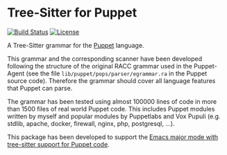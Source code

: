 # Tree-Sitter for Puppet

[![Build Status](https://github.com/smoeding/tree-sitter-puppet/actions/workflows/ci.yaml/badge.svg)](https://github.com/smoeding/tree-sitter-puppet/actions/workflows/ci.yaml)
[![License](https://img.shields.io/github/license/smoeding/tree-sitter-puppet.svg)](https://raw.githubusercontent.com/smoeding/tree-sitter-puppet/master/LICENSE)

A Tree-Sitter grammar for the [Puppet](https://www.puppet.com) language.

This grammar and the corresponding scanner have been developed following the structure of the original RACC grammar used in the Puppet-Agent (see the file `lib/puppet/pops/parser/egrammar.ra` in the Puppet source code). Therefore the grammar should cover all language features that Puppet can parse.

The grammar has been tested using almost 100000 lines of code in more than 1500 files of real world Puppet code. This includes Puppet modules written by myself and popular modules by Puppetlabs and Vox Pupuli (e.g. stdlib, apache, docker, firewall, nginx, php, postgresql, ...).

This package has been developed to support the [Emacs major mode with tree-sitter support for Puppet code](https://github.com/smoeding/puppet-ts-mode).
